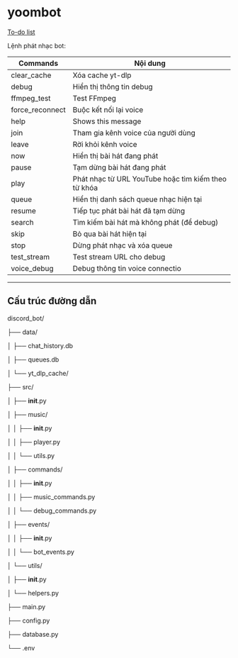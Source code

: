 # yoombot
[To-do list](https://docs.google.com/spreadsheets/d/1bn4rU957q-AAq0J2euaXHhaUvOfMbPnhTEufp4CEu5U/edit?usp=sharing)

Lệnh phát nhạc bot:

| Commands          | Nội dung |
|--------------------|-------------------|
|  clear_cache       | Xóa cache yt-dlp  |
|  debug             | Hiển thị thông tin debug  |
|  ffmpeg_test       | Test FFmpeg  |
|  force_reconnect   | Buộc kết nối lại voice  |
|  help              | Shows this message  |
|  join              | Tham gia kênh voice của người dùng  |
|  leave             | Rời khỏi kênh voice  |
|  now               | Hiển thị bài hát đang phát  |
|  pause             | Tạm dừng bài hát đang phát|
|  play              | Phát nhạc từ URL YouTube hoặc tìm kiếm theo từ khóa  |
|  queue             | Hiển thị danh sách queue nhạc hiện tại|
|  resume            | Tiếp tục phát bài hát đã tạm dừng  |
|  search            | Tìm kiếm bài hát mà không phát (để debug)  |
|  skip              | Bỏ qua bài hát hiện tại  |
|  stop              | Dừng phát nhạc và xóa queue  |
|  test_stream       | Test stream URL cho debug  |
|  voice_debug       | Debug thông tin voice connectio|
-------------------------------------------------------

Cấu trúc đường dẫn
---
discord_bot/

├── data/

│   ├── chat_history.db

│   ├── queues.db

│   └── yt_dlp_cache/

├── src/

│   ├── __init__.py

│   ├── music/

│   │   ├── __init__.py

│   │   ├── player.py

│   │   └── utils.py

│   ├── commands/

│   │   ├── __init__.py

│   │   ├── music_commands.py

│   │   └── debug_commands.py

│   ├── events/

│   │   ├── __init__.py

│   │   └── bot_events.py

│   └── utils/

│       ├── __init__.py

│       └── helpers.py

├── main.py

├── config.py

├── database.py

└── .env

